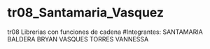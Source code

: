 # tr08_Santamaria_Vasquez
tr08 Librerias con funciones de cadena 
#Integrantes:
SANTAMARIA BALDERA BRYAN
VASQUES TORRES VANNESSA

